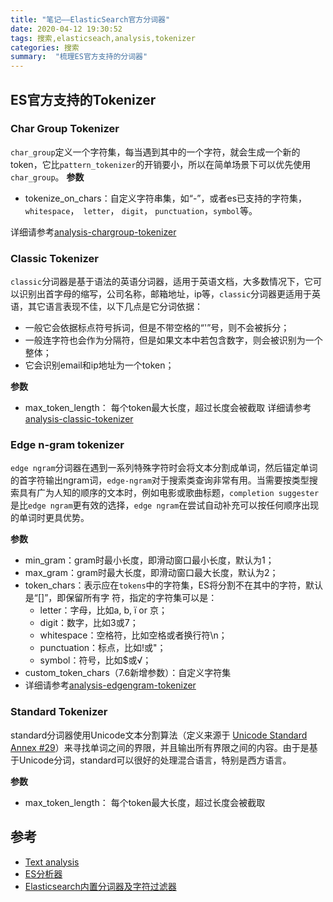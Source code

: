 ```yaml
---
title: "笔记——ElasticSearch官方分词器"
date: 2020-04-12 19:30:52
tags: 搜索,elasticseach,analysis,tokenizer
categories: 搜索
summary:  "梳理ES官方支持的分词器"
---
```

## ES官方支持的Tokenizer
### Char Group Tokenizer
`char_group`定义一个字符集，每当遇到其中的一个字符，就会生成一个新的token，它比`pattern_tokenizer`的开销要小，所以在简单场景下可以优先使用`char_group`。
**参数**

- tokenize_on_chars：自定义字符串集，如“-”，或者es已支持的字符集，`whitespace`，` letter`， `digit`， `punctuation`，`symbol`等。

详细请参考[analysis-chargroup-tokenizer](https://www.elastic.co/guide/en/elasticsearch/reference/current/analysis-chargroup-tokenizer.html)

### Classic Tokenizer

`classic`分词器是基于语法的英语分词器，适用于英语文档，大多数情况下，它可以识别出首字母的缩写，公司名称，邮箱地址，ip等，`classic`分词器更适用于英语，其它语言表现不佳，以下几点是它分词依据：

- 一般它会依据标点符号拆词，但是不带空格的“'”号，则不会被拆分；
- 一般连字符也会作为分隔符，但是如果文本中若包含数字，则会被识别为一个整体；
- 它会识别email和ip地址为一个token；

**参数**

- max_token_length： 每个token最大长度，超过长度会被截取
详细请参考[analysis-classic-tokenizer](https://www.elastic.co/guide/en/elasticsearch/reference/7.7/analysis-classic-tokenizer.html)

### Edge n-gram tokenizer
`edge ngram`分词器在遇到一系列特殊字符时会将文本分割成单词，然后锚定单词的首字符输出ngram词，`edge-ngram`对于搜索类查询非常有用。当需要按类型搜索具有广为人知的顺序的文本时，例如电影或歌曲标题，`completion suggester`是比`edge ngram`更有效的选择，`edge ngram`在尝试自动补充可以按任何顺序出现的单词时更具优势。

**参数**
- min_gram：gram时最小长度，即滑动窗口最小长度，默认为1；
- max_gram：gram时最大长度，即滑动窗口最大长度，默认为2；
- token_chars：表示应在`tokens`中的字符集，ES将分割不在其中的字符，默认是“[]”，即保留所有字
  符，指定的字符集可以是：
  - letter：字母，比如a, b, ï or 京；
  - digit：数字，比如3或7；
  - whitespace：空格符，比如空格或者换行符\n；
  - punctuation：标点，比如!或"；
  - symbol：符号，比如$或√；
- custom_token_chars（7.6新增参数）：自定义字符集
- 详细请参考[analysis-edgengram-tokenizer](https://www.elastic.co/guide/en/elasticsearch/reference/7.7/analysis-edgengram-tokenizer.html#analysis-edgengram-tokenizer)

### Standard Tokenizer

standard分词器使用Unicode文本分割算法（定义来源于 [Unicode Standard Annex #29](http://unicode.org/reports/tr29/)）来寻找单词之间的界限，并且输出所有界限之间的内容。由于是基于Unicode分词，standard可以很好的处理混合语言，特别是西方语言。

**参数**
- max_token_length： 每个token最大长度，超过长度会被截取

## 参考
- [Text analysis](https://www.elastic.co/guide/en/elasticsearch/reference/current/analysis.html)
- [ES分析器](https://blog.csdn.net/jacksonary/article/details/83902325)
- [Elasticsearch内置分词器及字符过滤器](https://yuanwenjian.github.io/2018/03/09/Elasticsearch%E5%86%85%E7%BD%AE%E5%88%86%E8%AF%8D%E5%99%A8%E5%8F%8A%E5%AD%97%E7%AC%A6%E8%BF%87%E6%BB%A4%E5%99%A8/)